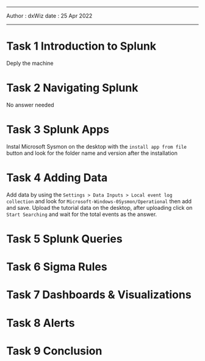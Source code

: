 ***

Author : dxWiz
date : 25 Apr 2022

***


# Task 1 Introduction to Splunk

Deply the machine

# Task 2 Navigating Splunk

No answer needed

# Task 3 Splunk Apps

Instal Microsoft Sysmon on the desktop with the `install app from file` button and look for the folder name and version after the installation

# Task 4 Adding Data

Add data by using the `Settings > Data Inputs > Local event log collection` and look for `Microsoft-Windows-0Sysmon/Operational` then add and save. Upload the tutorial data on the desktop, after uploading click on `Start Searching` and wait for the total events as the answer.

# Task 5 Splunk Queries
# Task 6 Sigma Rules
# Task 7 Dashboards & Visualizations
# Task 8 Alerts
# Task 9 Conclusion 
